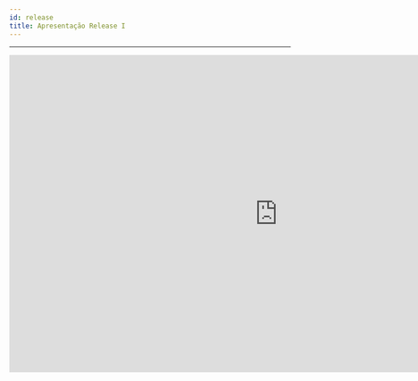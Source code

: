 ```yaml
---
id: release   
title: Apresentação Release I 
---
```


***    

<iframe src="https://docs.google.com/presentation/d/e/2PACX-1vRllOtXrCaMHewNAa6cOpmJhtlyAZNacyqfq2AlXlpIXugt7xAGyzc-x70Xezdl8Uj8SH4IvYz9iZlW/embed?start=true&loop=true&delayms=3000" frameborder="0" width="960" height="569" allowfullscreen="true" mozallowfullscreen="true" webkitallowfullscreen="true"></iframe>